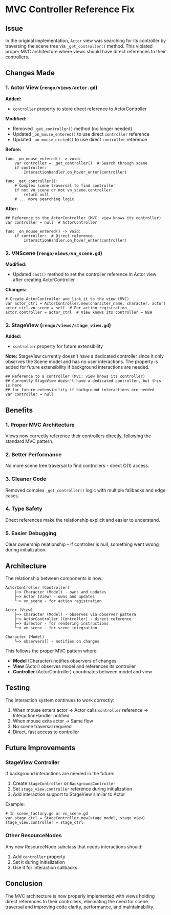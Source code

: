 # MVC Controller Reference Fix

## Issue

In the original implementation, `Actor` view was searching for its controller by traversing the scene tree via `_get_controller()` method. This violated proper MVC architecture where views should have direct references to their controllers.

## Changes Made

### 1. Actor View (`rengo/views/actor.gd`)

**Added:**
- `controller` property to store direct reference to ActorController

**Modified:**
- Removed `_get_controller()` method (no longer needed)
- Updated `_on_mouse_entered()` to use direct `controller` reference
- Updated `_on_mouse_exited()` to use direct `controller` reference

**Before:**
```gdscript
func _on_mouse_entered() -> void:
    var controller = _get_controller()  # Search through scene
    if controller:
        InteractionHandler.on_hover_enter(controller)

func _get_controller():
    # Complex scene traversal to find controller
    if not vn_scene or not vn_scene.controller:
        return null
    # ... more searching logic
```

**After:**
```gdscript
## Reference to the ActorController (MVC: view knows its controller)
var controller = null  # ActorController

func _on_mouse_entered() -> void:
    if controller:  # Direct reference
        InteractionHandler.on_hover_enter(controller)
```

### 2. VNScene (`rengo/views/vn_scene.gd`)

**Modified:**
- Updated `cast()` method to set the controller reference in Actor view after creating ActorController

**Changes:**
```gdscript
# Create ActorController and link it to the view (MVC)
var actor_ctrl = ActorController.new(character_name, character, actor)
actor_ctrl.vn_scene = self  # For action registration
actor.controller = actor_ctrl  # View knows its controller ← NEW
```

### 3. StageView (`rengo/views/stage_view.gd`)

**Added:**
- `controller` property for future extensibility

**Note:** StageView currently doesn't have a dedicated controller since it only observes the Scene model and has no user interactions. The property is added for future extensibility if background interactions are needed.

```gdscript
## Reference to a controller (MVC: view knows its controller)
## Currently StageView doesn't have a dedicated controller, but this is here
## for future extensibility if background interactions are needed
var controller = null
```

## Benefits

### 1. **Proper MVC Architecture**
Views now correctly reference their controllers directly, following the standard MVC pattern.

### 2. **Better Performance**
No more scene tree traversal to find controllers - direct O(1) access.

### 3. **Cleaner Code**
Removed complex `_get_controller()` logic with multiple fallbacks and edge cases.

### 4. **Type Safety**
Direct references make the relationship explicit and easier to understand.

### 5. **Easier Debugging**
Clear ownership relationship - if controller is null, something went wrong during initialization.

## Architecture

The relationship between components is now:

```
ActorController (Controller)
    ├─> Character (Model) - owns and updates
    ├─> Actor (View) - owns and updates
    └─> vn_scene - for action registration

Actor (View)
    ├─> Character (Model) - observes via observer pattern
    ├─> ActorController (Controller) - direct reference
    ├─> director - for rendering instructions
    └─> vn_scene - for scene integration

Character (Model)
    └─> observers[] - notifies on changes
```

This follows the proper MVC pattern where:
- **Model** (Character) notifies observers of changes
- **View** (Actor) observes model and references its controller
- **Controller** (ActorController) coordinates between model and view

## Testing

The interaction system continues to work correctly:
1. When mouse enters actor → Actor calls `controller` reference → InteractionHandler notified
2. When mouse exits actor → Same flow
3. No scene traversal required
4. Direct, fast access to controller

## Future Improvements

### StageView Controller

If background interactions are needed in the future:

1. Create `StageController` or `BackgroundController`
2. Set `stage_view.controller` reference during initialization
3. Add interaction support to StageView similar to Actor

Example:
```gdscript
# In scene_factory.gd or vn_scene.gd
var stage_ctrl = StageController.new(stage_model, stage_view)
stage_view.controller = stage_ctrl
```

### Other ResourceNodes

Any new ResourceNode subclass that needs interactions should:
1. Add `controller` property
2. Set it during initialization
3. Use it for interaction callbacks

## Conclusion

The MVC architecture is now properly implemented with views holding direct references to their controllers, eliminating the need for scene traversal and improving code clarity, performance, and maintainability.


